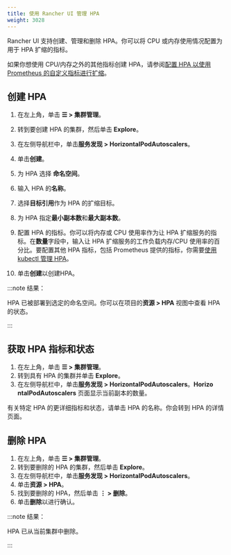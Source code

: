 ```yaml
---
title: 使用 Rancher UI 管理 HPA
weight: 3028
---
```


Rancher UI 支持创建、管理和删除 HPA。你可以将 CPU 或内存使用情况配置为用于 HPA 扩缩的指标。

如果你想使用 CPU/内存之外的其他指标创建 HPA，请参阅[配置 HPA 以使用 Prometheus 的自定义指标进行扩缩](./manage-hpas-with-kubectl.md#配置-hpa-以使用-prometheus-自定义指标进行扩缩)。

## 创建 HPA

1. 在左上角，单击 **☰ > 集群管理**。
1. 转到要创建 HPA 的集群，然后单击 **Explore**。
1. 在左侧导航栏中，单击**服务发现 > Horizo​​ntalPodAutoscalers**。
1. 单击**创建**。
1. 为 HPA 选择 **命名空间**。
1. 输入 HPA 的**名称**。
1. 选择**目标引用**作为 HPA 的扩缩目标。
1. 为 HPA 指定**最小副本数**和**最大副本数**。
1. 配置 HPA 的指标。你可以将内存或 CPU 使用率作为让 HPA 扩缩服务的指标。在**数量**字段中，输入让 HPA 扩缩服务的工作负载内存/CPU 使用率的百分比。要配置其他 HPA 指标，包括 Prometheus 提供的指标，你需要[使用 kubectl 管理 HPA](./manage-hpas-with-kubectl.md#配置-hpa-以使用-prometheus-自定义指标进行扩缩)。

1. 单击**创建**以创建HPA。

:::note 结果：

HPA 已被部署到选定的命名空间。你可以在项目的**资源 > HPA** 视图中查看 HPA 的状态。

:::

## 获取 HPA 指标和状态

1. 在左上角，单击 **☰ > 集群管理**。
1. 转到具有 HPA 的集群并单击 **Explore**。
1. 在左侧导航栏中，单击**服务发现 > Horizo​​ntalPodAutoscalers**。**Horizo​​ntalPodAutoscalers** 页面显示当前副本的数量。

有关特定 HPA 的更详细指标和状态，请单击 HPA 的名称。你会转到 HPA 的详情页面。


## 删除 HPA

1. 在左上角，单击 **☰ > 集群管理**。
1. 转到要删除的 HPA 的集群，然后单击 **Explore**。
1. 在左侧导航栏中，单击**服务发现 > Horizo​​ntalPodAutoscalers**。
1. 单击**资源 > HPA**。
1. 找到要删除的 HPA，然后单击 **⋮ > 删除**。
1. 单击**删除**以进行确认。

:::note 结果：

HPA 已从当前集群中删除。

:::